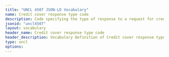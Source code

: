 ```yaml
---
title: "UNCL 4507 JSON-LD Vocabulary"
name: Credit cover response type code
description: Code specifying the type of response to a request for credit cover.
jsonid: "uncl4507"
layout: vocabulary
header_name: Credit cover response type code
header_description: Vocabulary Definition of Credit cover response type code semantics in HTML format. JSON-LD format is available at [uncl4507.jsonld](/vocabulary/uncl4507.jsonld)
type: uncl
options:
---
```

